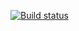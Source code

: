 [![Build status](https://ci.appveyor.com/api/projects/status/tj74x3hb55rx3y9n?svg=true)](https://ci.appveyor.com/project/AleksandrMukhin/1-2-3-postmanecho)
